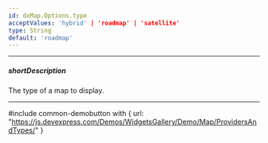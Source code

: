 ```yaml
---
id: dxMap.Options.type
acceptValues: 'hybrid' | 'roadmap' | 'satellite'
type: String
default: 'roadmap'
---
```

---
##### shortDescription
The type of a map to display.

---

#include common-demobutton with {
    url: "https://js.devexpress.com/Demos/WidgetsGallery/Demo/Map/ProvidersAndTypes/"
}